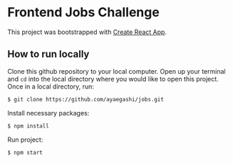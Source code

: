 # Frontend Jobs Challenge

This project was bootstrapped with [Create React App](https://github.com/facebook/create-react-app).

## How to run locally

Clone this github repository to your local computer. Open up your terminal and `cd` into the local directory where you would like to open this project. Once in a local directory, run:
```sh
$ git clone https://github.com/ayaegashi/jobs.git
```

Install necessary packages:
```sh
$ npm install
```

Run project:
```sh
$ npm start
```